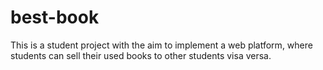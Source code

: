 # best-book
This is a student project with the aim to implement a web platform, where students can sell their used books to other students visa versa.
